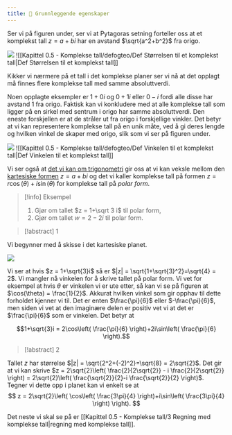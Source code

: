 ```yaml
---
title: 📄 Grunnleggende egenskaper
---
```

Ser vi på figuren under, ser vi at Pytagoras setning forteller oss at et komplekst tall $z = a+bi$ har en avstand $\sqrt{a^2+b^2}$ fra origo. 

![](Files/shapes%20at%2024-08-12%2014.13.06.svg)
![[Kapittel 0.5 - Komplekse tall/defogteo/Def Størrelsen til et komplekst tall|Def Størrelsen til et komplekst tall]]

Kikker vi nærmere på et tall i det komplekse planer ser vi nå at det opplagt må finnes flere komplekse tall med samme absoluttverdi. 

Noen opplagte eksempler er $1+0i$ og $0+1i$ eller $0-i$ fordi alle disse har avstand $1$ fra origo. Faktisk kan vi konkludere med at alle komplekse tall som ligger på en sirkel med sentrum i origo har samme absoluttverdi. Den eneste forskjellen er at de stråler ut fra origo i forskjellige vinkler. Det betyr at vi kan representere komplekse tall på en unik måte, ved å gi deres lengde og hvilken vinkel de skaper med origo, slik som vi ser på figuren under.

![](Files/shapes%20at%2024-08-12%2014.57.36.svg)
![[Kapittel 0.5 - Komplekse tall/defogteo/Def Vinkelen til et komplekst tall|Def Vinkelen til et komplekst tall]]

Vi ser også at [det vi kan om trigonometri](Kapittel%200%20-%20innledende%20kapittel/5.1%20Vinkelmål.md) gir oss at vi kan veksle mellom den [kartesiske formen](Kapittel%200.5%20-%20Komplekse%20tall/1%20Komplekse%20tall.md) $z=a+bi$ og det vi kaller komplekse tall på formen $z = r\cos(\theta)+i\sin(\theta)$ for komplekse tall på *polar form*. 

> [!info] Eksempel 
> 1. Gjør om tallet $z = 1+\sqrt 3 i$ til polar form,
> 2. Gjør om tallet $w = 2-2i$ til polar form.

> [!abstract] 1

Vi begynner med å skisse i det kartesiske planet. 

![](Files/shapes%20at%2024-08-12%2015.11.07.svg)

Vi ser at hvis $z = 1+\sqrt{3}i$ så er $|z| = \sqrt{1+\sqrt{3}^2}=\sqrt{4} = 2$. Vi mangler nå vinkelen for å skrive tallet på polar form. Vi vet for eksempel at hvis $\theta$ er vinkelen vi er ute etter, så kan vi se på figuren at $\cos(\theta) = \frac{1}{2}$. Akkurat hvilken vinkel som gir opphav til dette forholdet kjenner vi til. Det er enten $\frac{\pi}{6}$ eller $-\frac{\pi}{6}$, men siden vi vet at den imaginære delen er positiv vet vi at det er $\frac{\pi}{6}$ som er vinkelen. Det betyr at 

$$1+\sqrt{3}i = 2\cos\left( \frac{\pi}{6} \right)+2i\sin\left( \frac{\pi}{6} \right).$$
> [!abstract] 2

Tallet $z$ har størrelse $|z| = \sqrt{2^2+(-2)^2}=\sqrt{8} = 2\sqrt{2}$. Det gir at vi kan skrive $z = 2\sqrt{2}\left( \frac{2}{2\sqrt{2}} - i \frac{2}{2\sqrt{2}}  \right) = 2\sqrt{2}\left( \frac{\sqrt{2}}{2}-i \frac{\sqrt{2}}{2} \right)$. Tegner vi dette opp i planet kan vi enkelt se at
$$
z = 2\sqrt{2}\left( \cos\left( \frac{3\pi}{4} \right)+i\sin\left( \frac{3\pi}{4} \right) \right).
$$

Det neste vi skal se på er [[Kapittel 0.5 - Komplekse tall/3 Regning med komplekse tall|regning med komplekse tall]].